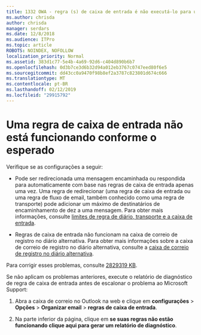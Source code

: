 ```yaml
---
title: 1332 OWA - regra (s) de caixa de entrada é não executá-lo para uma caixa de correio
ms.author: chrisda
author: chrisda
manager: serdars
ms.date: 12/8/2018
ms.audience: ITPro
ms.topic: article
ROBOTS: NOINDEX, NOFOLLOW
localization_priority: Normal
ms.assetid: 383d1c77-5e4b-4a69-92d6-c404d890b6b7
ms.openlocfilehash: 0d3b7ce3d6b32d94a012eb3767c0747eed80f6e5
ms.sourcegitcommit: dd43cc0a9470f98b8ef2a3787c823801d674c666
ms.translationtype: MT
ms.contentlocale: pt-BR
ms.lasthandoff: 02/12/2019
ms.locfileid: "29915792"
---
```

# <a name="an-inbox-rule-doesnt-work-as-expected"></a>Uma regra de caixa de entrada não está funcionando conforme o esperado

Verifique se as configurações a seguir:
  
- Pode ser redirecionada uma mensagem encaminhada ou respondida para automaticamente com base nas regras de caixa de entrada apenas uma vez. Uma regra de redirecionar (uma regra de caixa de entrada ou uma regra de fluxo de email, também conhecido como uma regra de transporte) pode adicionar um máximo de destinatários de encaminhamento de dez a uma mensagem. Para obter mais informações, consulte [limites de regra de diário, transporte e a caixa de entrada](https://docs.microsoft.com/office365/servicedescriptions/exchange-online-service-description/exchange-online-limits).
    
- Regras de caixa de entrada não funcionam na caixa de correio de registro no diário alternativa. Para obter mais informações sobre a caixa de correio de registro no diário alternativa, consulte a [caixa de correio de registro no diário alternativa](https://docs.microsoft.com/Exchange/security-and-compliance/journaling/journaling#alternate-journaling-mailbox).
    
Para corrigir esses problemas, consulte [2829319 KB](https://support.microsoft.com/kb/2829319).
  
Se não aplicam os problemas anteriores, execute o relatório de diagnóstico de regra de caixa de entrada antes de escalonar o problema ao Microsoft Support:
  
1. Abra a caixa de correio no Outlook na web e clique em **configurações** \> **Opções** \> **Organizar email** \> **regras de caixa de entrada**.
    
2. Na parte inferior da página, clique em **se suas regras não estão funcionando clique aqui para gerar um relatório de diagnóstico**.
    

